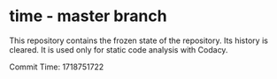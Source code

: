 # time - master branch

This repository contains the frozen state of the repository.
Its history is cleared. It is used only for static code
analysis with Codacy.

Commit Time: 1718751722